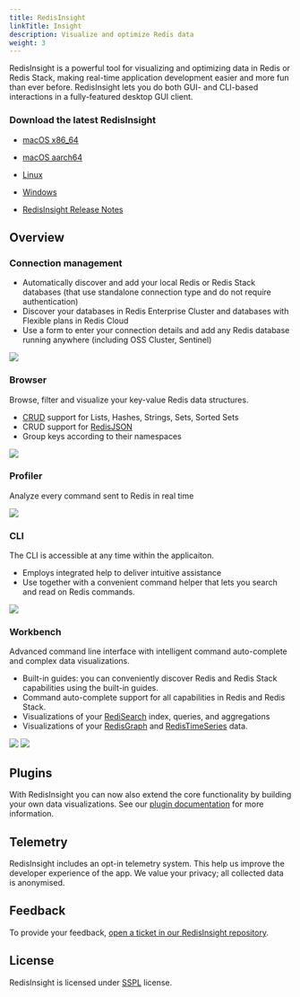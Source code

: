 ```yaml
---
title: RedisInsight
linkTitle: Insight
description: Visualize and optimize Redis data
weight: 3
---
```


RedisInsight is a powerful tool for visualizing and optimizing data in Redis or Redis Stack, making real-time application development easier and more fun than ever before. RedisInsight lets you do both GUI- and CLI-based interactions in a fully-featured desktop GUI client.

### Download the latest RedisInsight
* [macOS x86_64](https://download.redisinsight.redis.com/latest/RedisInsight-v2-mac-x64.dmg)
* [macOS aarch64](https://download.redisinsight.redis.com/latest/RedisInsight-v2-mac-arm64.dmg)
* [Linux](https://download.redisinsight.redis.com/latest/RedisInsight-v2-linux-x86_64.AppImage)
* [Windows](https://download.redisinsight.redis.com/latest/RedisInsight-v2-win-installer.exe)

* [RedisInsight Release Notes](https://docs.redis.com/staging/release-ri-v2.0/ri/release-notes/)

## Overview

### Connection management

* Automatically discover and add your local Redis or Redis Stack databases (that use standalone connection type and do not require authentication)
* Discover your databases in Redis Enterprise Cluster and databases with Flexible plans in Redis Cloud
* Use a form to enter your connection details and add any Redis database running anywhere (including OSS Cluster, Sentinel)

<img src="/images/insight/Databases.png">

### Browser

Browse, filter and visualize your key-value Redis data structures.
* [CRUD](https://en.wikipedia.org/wiki/Create,_read,_update_and_delete) support for Lists, Hashes, Strings, Sets, Sorted Sets 
* CRUD support for [RedisJSON](https://oss.redis.com/redisjson/)
* Group keys according to their namespaces

<img src="/images/insight/Browser.png">

### Profiler

Analyze every command sent to Redis in real time

<img src="/images/insight/Profiler.png">

### CLI

The CLI is accessible at any time within the applicaiton. 
* Employs integrated help to deliver intuitive assistance
* Use together with a convenient command helper that lets you search and read on Redis commands.

<img src="/images/insight/CLI.png">

### Workbench

Advanced command line interface with intelligent command auto-complete and complex data visualizations.
* Built-in guides: you can conveniently discover Redis and Redis Stack capabilities using the built-in guides.
* Command auto-complete support for all capabilities in Redis and Redis Stack.
* Visualizations of your [RediSearch](https://oss.redis.com/redisearch/) index, queries, and aggregations
* Visualizations of your [RedisGraph](https://oss.redis.com/redisgraph/) and [RedisTimeSeries](https://oss.redis.com/redistimeseries/) data.

<img src="/images/insight/Workbench_Graph.png">

<img src="/images/insight/Workbench_TimeSeries.png">


## Plugins

With RedisInsight you can now also extend the core functionality by building your own data visualizations. See our [plugin documentation](https://github.com/RedisInsight/RedisInsight/wiki/Plugin-Documentation) for more information.

## Telemetry

RedisInsight includes an opt-in telemetry system. This help us improve the developer experience of the app. We value your privacy; all collected data is anonymised.

## Feedback

To provide your feedback, [open a ticket in our RedisInsight repository](https://github.com/RedisInsight/RedisInsight/issues/new).

## License 

RedisInsight is licensed under [SSPL](https://github.com/RedisInsight/RedisInsight/blob/main/LICENSE) license.
